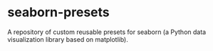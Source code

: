 # seaborn-presets
A repository of custom reusable presets for seaborn (a Python data visualization library based on matplotlib).
